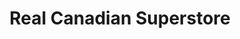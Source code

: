 ---
title: "Real Canadian Superstore"
url: /ottawa/real-canadian-superstore-innes-road/
shop: supermarket
---